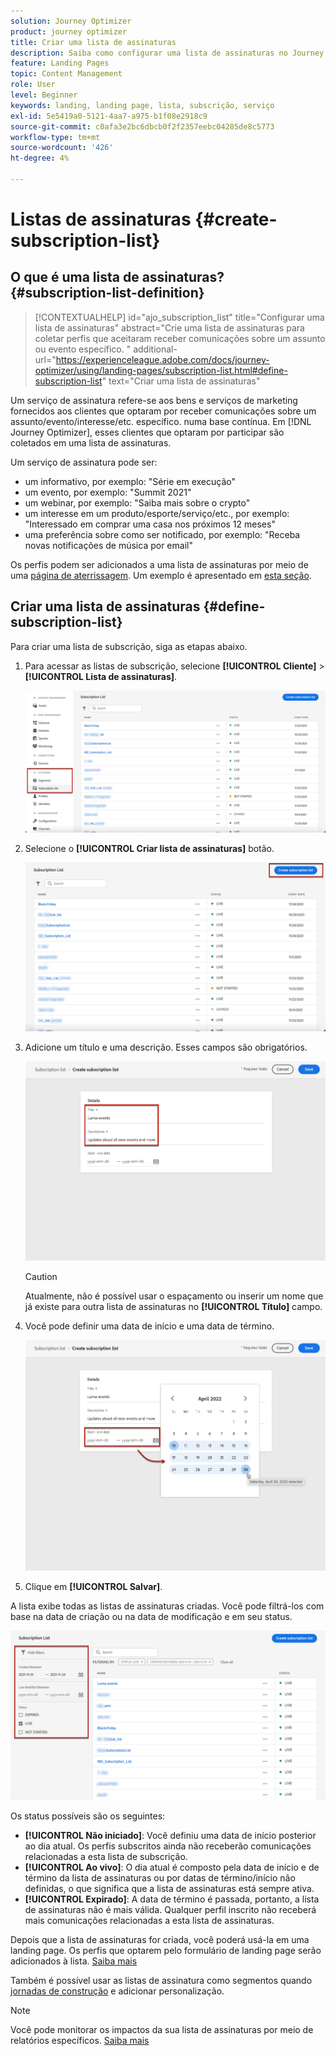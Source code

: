```yaml
---
solution: Journey Optimizer
product: journey optimizer
title: Criar uma lista de assinaturas
description: Saiba como configurar uma lista de assinaturas no Journey Optimizer
feature: Landing Pages
topic: Content Management
role: User
level: Beginner
keywords: landing, landing page, lista, subscrição, serviço
exl-id: 5e5419a0-5121-4aa7-a975-b1f08e2918c9
source-git-commit: c0afa3e2bc6dbcb0f2f2357eebc04285de8c5773
workflow-type: tm+mt
source-wordcount: '426'
ht-degree: 4%

---
```


# Listas de assinaturas {#create-subscription-list}

## O que é uma lista de assinaturas? {#subscription-list-definition}

>[!CONTEXTUALHELP]
>id="ajo_subscription_list"
>title="Configurar uma lista de assinaturas"
>abstract="Crie uma lista de assinaturas para coletar perfis que aceitaram receber comunicações sobre um assunto ou evento específico. "
>additional-url="https://experienceleague.adobe.com/docs/journey-optimizer/using/landing-pages/subscription-list.html#define-subscription-list" text="Criar uma lista de assinaturas"

Um serviço de assinatura refere-se aos bens e serviços de marketing fornecidos aos clientes que optaram por receber comunicações sobre um assunto/evento/interesse/etc. específico. numa base contínua. Em [!DNL Journey Optimizer], esses clientes que optaram por participar são coletados em uma lista de assinaturas.

Um serviço de assinatura pode ser:

* um informativo, por exemplo: &quot;Série em execução&quot;
* um evento, por exemplo: &quot;Summit 2021&quot;
* um webinar, por exemplo: &quot;Saiba mais sobre o crypto&quot;
* um interesse em um produto/esporte/serviço/etc., por exemplo: &quot;Interessado em comprar uma casa nos próximos 12 meses&quot;
* uma preferência sobre como ser notificado, por exemplo: &quot;Receba novas notificações de música por email&quot;

Os perfis podem ser adicionados a uma lista de assinaturas por meio de uma [página de aterrissagem](create-lp.md). Um exemplo é apresentado em [esta seção](lp-use-cases.md#subscription-to-a-service).

## Criar uma lista de assinaturas {#define-subscription-list}

Para criar uma lista de subscrição, siga as etapas abaixo.

1. Para acessar as listas de subscrição, selecione **[!UICONTROL Cliente]** > **[!UICONTROL Lista de assinaturas]**.

   ![](assets/lp_subscription-lists.png)

1. Selecione o **[!UICONTROL Criar lista de assinaturas]** botão.

   ![](assets/lp_create-subscription-list.png)

1. Adicione um título e uma descrição. Esses campos são obrigatórios.

   ![](assets/lp_subscription-list-name.png)

   >[!CAUTION]
   >
   >Atualmente, não é possível usar o espaçamento ou inserir um nome que já existe para outra lista de assinaturas no **[!UICONTROL Título]** campo.

1. Você pode definir uma data de início e uma data de término.

   ![](assets/lp_subscription-list-dates.png)

1. Clique em **[!UICONTROL Salvar]**.

A lista exibe todas as listas de assinaturas criadas. Você pode filtrá-los com base na data de criação ou na data de modificação e em seu status.

![](assets/lp_subscription-filters.png)

Os status possíveis são os seguintes:

* **[!UICONTROL Não iniciado]**: Você definiu uma data de início posterior ao dia atual. Os perfis subscritos ainda não receberão comunicações relacionadas a esta lista de subscrição.
* **[!UICONTROL Ao vivo]**: O dia atual é composto pela data de início e de término da lista de assinaturas ou por datas de término/início não definidas, o que significa que a lista de assinaturas está sempre ativa.
* **[!UICONTROL Expirado]**: A data de término é passada, portanto, a lista de assinaturas não é mais válida. Qualquer perfil inscrito não receberá mais comunicações relacionadas a esta lista de assinaturas.

Depois que a lista de assinaturas for criada, você poderá usá-la em uma landing page. Os perfis que optarem pelo formulário de landing page serão adicionados à lista. [Saiba mais](design-lp.md)

Também é possível usar as listas de assinatura como segmentos quando [jornadas de construção](../building-journeys/journey-gs.md#jo-build) e adicionar personalização.

>[!NOTE]
>
>Você pode monitorar os impactos da sua lista de assinaturas por meio de relatórios específicos. [Saiba mais](../reports/subscription-report-live.md)
